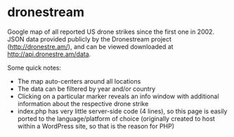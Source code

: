 dronestream
===========

Google map of all reported US drone strikes since the first one in 2002.  JSON data provided publicly by the Dronestream project (http://dronestre.am/), and can be viewed downloaded at http://api.dronestre.am/data.

Some quick notes:

* The map auto-centers around all locations
* The data can be filtered by year and/or country
* Clicking on a particular marker reveals an info window with additional information about the respective drone strike
* index.php has very little server-side code (4 lines), so this page is easily ported to the language/platform of choice (originally created to host within a WordPress site, so that is the reason for PHP)
